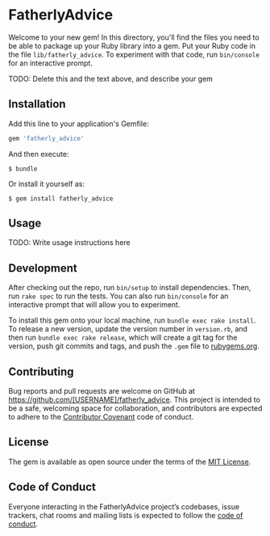 # FatherlyAdvice

Welcome to your new gem! In this directory, you'll find the files you need to be able to package up your Ruby library into a gem. Put your Ruby code in the file `lib/fatherly_advice`. To experiment with that code, run `bin/console` for an interactive prompt.

TODO: Delete this and the text above, and describe your gem

## Installation

Add this line to your application's Gemfile:

```ruby
gem 'fatherly_advice'
```

And then execute:

    $ bundle

Or install it yourself as:

    $ gem install fatherly_advice

## Usage

TODO: Write usage instructions here

## Development

After checking out the repo, run `bin/setup` to install dependencies. Then, run `rake spec` to run the tests. You can also run `bin/console` for an interactive prompt that will allow you to experiment.

To install this gem onto your local machine, run `bundle exec rake install`. To release a new version, update the version number in `version.rb`, and then run `bundle exec rake release`, which will create a git tag for the version, push git commits and tags, and push the `.gem` file to [rubygems.org](https://rubygems.org).

## Contributing

Bug reports and pull requests are welcome on GitHub at https://github.com/[USERNAME]/fatherly_advice. This project is intended to be a safe, welcoming space for collaboration, and contributors are expected to adhere to the [Contributor Covenant](http://contributor-covenant.org) code of conduct.

## License

The gem is available as open source under the terms of the [MIT License](https://opensource.org/licenses/MIT).

## Code of Conduct

Everyone interacting in the FatherlyAdvice project’s codebases, issue trackers, chat rooms and mailing lists is expected to follow the [code of conduct](https://github.com/[USERNAME]/fatherly_advice/blob/master/CODE_OF_CONDUCT.md).
